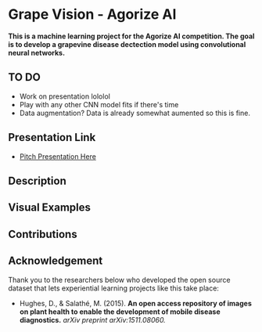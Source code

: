 # Grape Vision - Agorize AI
**This is a machine learning project for the Agorize AI competition. The goal is to develop a grapevine disease dectection model using convolutional neural networks.**

## TO DO
- Work on presentation lololol
- Play with any other CNN model fits if there's time
- Data augmentation? Data is already somewhat aumented so this is fine.

## Presentation Link
- [Pitch Presentation Here](https://docs.google.com/presentation/d/1OMM0j5fJ0e36dE2Ewv7QXdOraXNaE_v3A8AL50V67fo/edit?usp=sharing)

## Description

## Visual Examples

## Contributions

## Acknowledgement
Thank you to the researchers below who developed the open source dataset that lets experiential learning projects like this take place:
- Hughes, D., & Salathé, M. (2015). **An open access repository of images on plant health to enable the development of mobile disease diagnostics.** *arXiv preprint arXiv:1511.08060.*